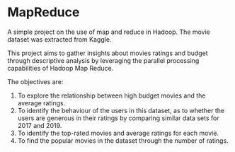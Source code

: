 # MapReduce
A simple project on the use of map and reduce in Hadoop. The movie dataset was extracted from Kaggle.

This project aims to gather insights about movies ratings and budget through descriptive analysis by leveraging the parallel processing capabilities of Hadoop Map Reduce.

The objectives are: 
1. To explore the relationship between high budget movies and the average ratings.
2. To identify the behaviour of the users in this dataset, as to whether the users are generous in their ratings by comparing similar data sets for 2017 and 2019.
3. To identify the top-rated movies and average ratings for each movie.
4. To find the popular movies in the dataset through the number of ratings.

